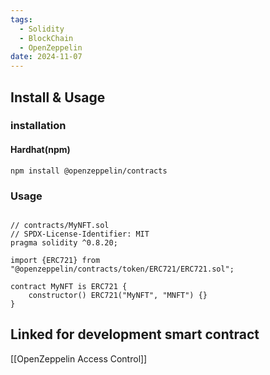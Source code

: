 ```yaml
---
tags:
  - Solidity
  - BlockChain
  - OpenZeppelin
date: 2024-11-07
---
```


## Install & Usage

### installation

#### Hardhat(npm)
```Shell
npm install @openzeppelin/contracts
```


### Usage

``` solidity

// contracts/MyNFT.sol
// SPDX-License-Identifier: MIT
pragma solidity ^0.8.20;

import {ERC721} from "@openzeppelin/contracts/token/ERC721/ERC721.sol";

contract MyNFT is ERC721 {
    constructor() ERC721("MyNFT", "MNFT") {}
}

```


## Linked for development smart contract

[[OpenZeppelin Access Control]]